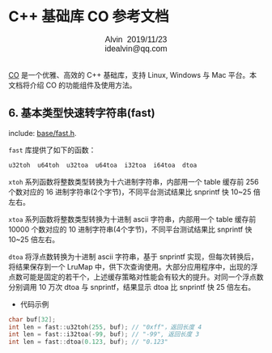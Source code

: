 # C++ 基础库 CO 参考文档

<font face="Arial" size=3>
<center>
Alvin &nbsp;2019/11/23
</center>
<center>
idealvin@qq.com
</center>
<br />
</font>
  
  
[CO](https://github.com/idealvin/co/) 是一个优雅、高效的 C++ 基础库，支持 Linux, Windows 与 Mac 平台。本文档将介绍 CO 的功能组件及使用方法。

## 6. 基本类型快速转字符串(fast)

include: [base/fast.h](https://github.com/idealvin/co/blob/master/base/fast.h).

`fast` 库提供了如下的函数：

```cpp
u32toh  u64toh  u32toa  u64toa  i32toa  i64toa  dtoa
```

`xtoh` 系列函数将整数类型转换为十六进制字符串，内部用一个 table 缓存前 256 个数对应的 16 进制字符串(2个字节)，不同平台测试结果比 snprintf 快 10~25 倍左右。

`xtoa` 系列函数将整数类型转换为十进制 ascii 字符串，内部用一个 table 缓存前 10000 个数对应的 10 进制字符串(4个字节)，不同平台测试结果比 snprintf 快 10~25 倍左右。

`dtoa` 将浮点数转换为十进制 ascii 字符串，基于 snprintf 实现，但每次转换后，将结果保存到一个 LruMap 中，供下次查询使用。大部分应用程序中，出现的浮点数可能是固定的若干个，上述缓存策略对性能会有较大的提升。对同一个浮点数分别调用 10 万次 dtoa 与 snprintf，结果显示 dtoa 比 snprintf 快 25 倍左右。

- 代码示例

```cpp
char buf[32];
int len = fast::u32toh(255, buf); // "0xff"，返回长度 4
int len = fast::i32toa(-99, buf); // "-99", 返回长度 3
int len = fast::dtoa(0.123, buf); // "0.123"
```
